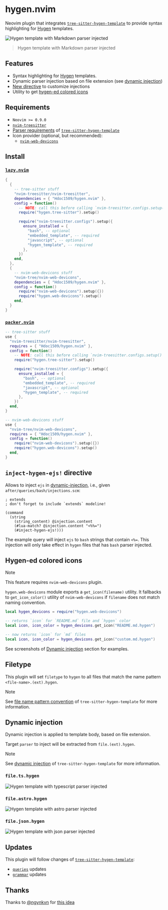 # hygen.nvim

Neovim plugin that integrates [`tree-sitter-hygen-template`][hygen-template]
to provide syntax highlighting for [Hygen](https://www.hygen.io/) templates.

![Hygen template with Markdown parser injected](https://github.com/user-attachments/assets/4d386909-d889-4e4c-a138-9adc5d70920c)

> Hygen template with Markdown parser injected

## Features

- Syntax highlighting for [Hygen](https://www.hygen.io/) templates.
- Dynamic parser injection based on file extension (see [dynamic injection](#dynamic-injection))
- [New directive](#inject-hygen-ejs-directive) to customize injections
- Utility to get [hygen-ed colored icons](#hygen-ed-colored-icons)

## Requirements

- `Neovim >= 0.9.0`
- [`nvim-treesitter`](https://github.com/nvim-treesitter/nvim-treesitter)
- [Parser requirements][hygen-template-requirements] of
  [`tree-sitter-hygen-template`][hygen-template]
- Icon provider (optional, but recommended):
  - [`nvim-web-devicons`](https://github.com/nvim-tree/nvim-web-devicons)

## Install

### [`lazy.nvim`](https://github.com/folke/lazy.nvim)

```lua
{
  {
    -- tree-sitter stuff
    "nvim-treesitter/nvim-treesitter",
    dependencies = { "Hdoc1509/hygen.nvim" },
    config = function()
      -- NOTE: call this before calling `nvim-treesitter.configs.setup()`
      require("hygen.tree-sitter").setup()

      require("nvim-treesitter.configs").setup({
        ensure_installed = {
          "bash", -- optional
          "embedded_template", -- required
          "javascript", -- optional
          "hygen_template", -- required
        },
      })
    end,
  },
  {
    -- nvim-web-devicons stuff
    "nvim-tree/nvim-web-devicons",
    dependencies = { "Hdoc1509/hygen.nvim" },
    config = function()
      require("nvim-web-devicons").setup({})
      require("hygen.web-devicons").setup()
    end,
  }
}
```

### [`packer.nvim`](https://github.com/wbthomason/packer.nvim)

```lua
-- tree-sitter stuff
use {
  "nvim-treesitter/nvim-treesitter",
  requires = { "Hdoc1509/hygen.nvim" },
  config = function()
    -- NOTE: call this before calling `nvim-treesitter.configs.setup()`
    require("hygen.tree-sitter").setup()

    require("nvim-treesitter.configs").setup({
      ensure_installed = {
        "bash", -- optional
        "embedded_template", -- required
        "javascript", -- optional
        "hygen_template", -- required
      },
    })
  end,
}

-- nvim-web-devicons stuff
use {
  "nvim-tree/nvim-web-devicons",
  requires = { "Hdoc1509/hygen.nvim" },
  config = function()
    require("nvim-web-devicons").setup({})
    require("hygen.web-devicons").setup()
  end,
}
```

## `inject-hygen-ejs!` directive

Allows to inject `ejs` in [dynamic-injection](#dynamic-injection), i.e., given
`after/queries/bash/injections.scm`:

```query
; extends
; don't forget to include `extends` modeline!

(command
  (string
    (string_content) @injection.content
    (#lua-match? @injection.content "<%%=")
    (#inject-hygen-ejs!)))
```

The example query will inject `ejs` to `bash` strings that contain `<%=`. This
injection will only take effect in `hygen` files that has `bash` parser injected.

## Hygen-ed colored icons

> [!NOTE]
> This feature requires `nvim-web-devicons` plugin.

`hygen.web-devicons` module exports a `get_icon(filename)` utility. It fallbacks
to `get_icon_color()` utility of `nvim-web-devicons` if `filename` does not match
naming convention.

```lua
local hygen_devicons = require("hygen.web-devicons")

-- returns `icon` for `README.md` file and `hygen` color
local icon, icon_color = hygen_devicons.get_icon("README.md.hygen")

-- now returns `icon` for `md` files
local icon, icon_color = hygen_devicons.get_icon("custom.md.hygen")
```

See screenshots of [Dynamic injection](#dynamic-injection) section for examples.

## Filetype

This plugin will set `filetype` to `hygen` to all files that match the name
pattern `<file-name>.(ext).hygen`.

> [!NOTE]
> See [file name pattern convention][hygen-template-filename] of
> `tree-sitter-hygen-template` for more information.

## Dynamic injection

Dynamic injection is applied to template body, based on file extension.

Target `parser` to inject will be extracted from `file.(ext).hygen`.

> [!NOTE]
> See [dynamic injection][hygen-template-dynamic-injection] of
> `tree-sitter-hygen-template` for more information.

<!-- TODO: add screenshots with and without using `hygen.web-devicons.get_icon()`
utility -->

### `file.ts.hygen`

![Hygen template with typescript parser injected](https://github.com/user-attachments/assets/0c0e7fd9-c1ee-4fea-9515-0a012eae1316)

### `file.astro.hygen`

![Hygen template with astro parser injected](https://github.com/user-attachments/assets/fbe4fa0f-526d-44bf-afb1-3604e011b3ec)

### `file.json.hygen`

![Hygen template with json parser injected](https://github.com/user-attachments/assets/da3ef597-b92f-4a43-8540-429ec28c208a)

## Updates

This plugin will follow changes of [`tree-sitter-hygen-template`][hygen-template]:

- [`queries`][hygen-template-queries] updates
- [`grammar`][hygen-template-grammar] updates

## Thanks

Thanks to [@ngynkvn](https://github.com/ngynkvn) for
[this idea](https://github.com/nvim-treesitter/nvim-treesitter/discussions/1917#discussioncomment-10714144)

[hygen-template]: https://github.com/hdoc1509/tree-sitter-hygen-template
[hygen-template-grammar]: https://github.com/hdoc1509/tree-sitter-hygen-template/tree/master/grammar.js
[hygen-template-queries]: https://github.com/hdoc1509/tree-sitter-hygen-template/tree/master/queries
[hygen-template-dynamic-injection]: https://github.com/Hdoc1509/tree-sitter-hygen-template?tab=readme-ov-file#dynamic-injection
[hygen-template-filename]: https://github.com/Hdoc1509/tree-sitter-hygen-template#file-naming-convention
[hygen-template-requirements]: https://github.com/Hdoc1509/tree-sitter-hygen-template?tab=readme-ov-file#parser-requirements
